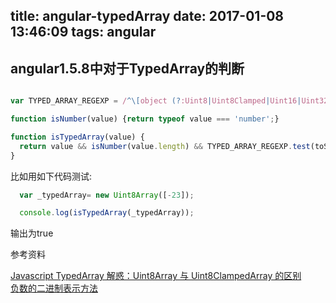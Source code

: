 title: angular-typedArray
date: 2017-01-08 13:46:09
tags: angular
---

## angular1.5.8中对于TypedArray的判断

```js

var TYPED_ARRAY_REGEXP = /^\[object (?:Uint8|Uint8Clamped|Uint16|Uint32|Int8|Int16|Int32|Float32|Float64)Array\]$/;

function isNumber(value) {return typeof value === 'number';}

function isTypedArray(value) {
  return value && isNumber(value.length) && TYPED_ARRAY_REGEXP.test(toString.call(value));
}
```

比如用如下代码测试:  

```js
  var _typedArray= new Uint8Array([-23]);

  console.log(isTypedArray(_typedArray));
```

输出为true

参考资料

[Javascript TypedArray 解惑：Uint8Array 与 Uint8ClampedArray 的区别](http://blog.csdn.net/cuixiping/article/details/42270561)  
[负数的二进制表示方法](http://www.360doc.com/content/12/0801/17/6828497_227700914.shtml)
